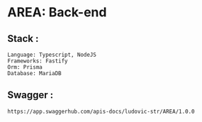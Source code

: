# AREA: Back-end

## Stack :

```
Language: Typescript, NodeJS
Frameworks: Fastify
Orm: Prisma
Database: MariaDB
```

## Swagger :

```
https://app.swaggerhub.com/apis-docs/ludovic-str/AREA/1.0.0
```
